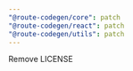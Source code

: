 ```yaml
---
"@route-codegen/core": patch
"@route-codegen/react": patch
"@route-codegen/utils": patch
---
```


Remove LICENSE
